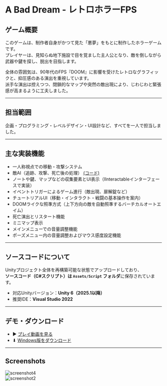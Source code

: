 #  A Bad Dream - レトロホラーFPS

##  ゲーム概要

このゲームは、制作者自身がかつて見た「悪夢」をもとに制作したホラーゲームです。  
プレイヤーは、見知らぬ地下施設で目を覚ました主人公となり、敵を倒しながら武器や鍵を探し、脱出を目指します。

全体の雰囲気は、90年代のFPS『DOOM』に影響を受けたレトロなグラフィックと、抑圧感のある演出を重視しています。  
派手な演出は控えつつ、閉鎖的なマップや突然の敵出現により、じわじわと緊張感が高まるように工夫しました。

---

##  担当範囲

企画・プログラミング・レベルデザイン・UI設計など、すべてを一人で担当しました。

---

##  主な実装機能

- 一人称視点での移動・攻撃システム  
- 敵AI（追跡、攻撃、死亡後の処理）  [(コード)](Assets/Script/Enemy/EnemyController.cs)
- ノートや鍵、マップなどの収集要素とUI表示（IInteractableインターフェースで実装）  
- イベントトリガーによるゲーム進行（敵出現、扉解錠など）  
- チュートリアルUI（移動・インタラクト・戦闘の基本操作を案内）  
- DOOMライクな照準方式（上下方向の敵を自動照準するバーチカルオートエイム）  
- 死亡演出とリスタート機能  
- ミニマップ表示  
- メインメニューでの音量調整機能  
- ポーズメニュー内の音量調整およびマウス感度設定機能  

---

##  ソースコードについて

Unityプロジェクト全体を再構築可能な状態でアップロードしており、  
**ソースコード（C#スクリプト）は `Assets/Script` フォルダ**に保存されています。  

- 対応Unityバージョン：**Unity 6（2025.1以降）**
- 推奨IDE：**Visual Studio 2022**
---

##  デモ・ダウンロード

- ▶ [プレイ動画を見る](https://drive.google.com/file/d/1blGZ7nZ8jkOo6EIAxIkqrMNwAa6JZPh8/view?usp=sharing)  
- ⬇ [Windows版をダウンロード](https://drive.google.com/file/d/1p26A7FAy_04j5gGY6WEaMCnIOoErr35r/view?usp=sharing)

---

##  Screenshots

![screenshot4](https://github.com/user-attachments/assets/015f85aa-9b01-43ee-b9e7-bca01147407c)  
![screenshot2](https://github.com/user-attachments/assets/62b340c5-602d-4b1f-8668-23e52605d99e)
